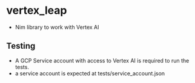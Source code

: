 # vertex_leap

- Nim library to work with Vertex AI

## Testing

- A GCP Service account with access to Vertex AI is required to run the tests.
- a service account is expected at tests/service_account.json